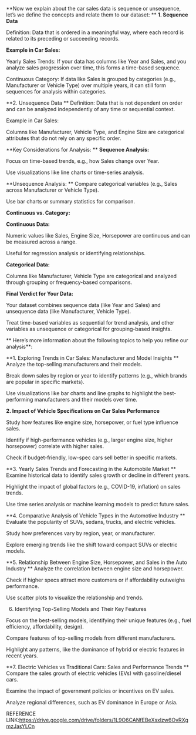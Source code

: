 
**Now we explain about the car sales data is sequence or unsequence, let’s we define the concepts and relate them to our dataset:
**
**1. Sequence Data**

Definition: Data that is ordered in a meaningful way, where each record is related to its preceding or succeeding records.

**Example in Car Sales:**

Yearly Sales Trends: If your data has columns like Year and Sales, and you analyze sales progression over time, this forms a time-based sequence.

Continuous Category: If data like Sales is grouped by categories (e.g., Manufacturer or Vehicle Type) over multiple years, it can still form sequences for analysis within categories.



**2. Unsequence Data
**
Definition: Data that is not dependent on order and can be analyzed independently of any time or sequential context.

Example in Car Sales:

Columns like Manufacturer, Vehicle Type, and Engine Size are categorical attributes that do not rely on any specific order.



**Key Considerations for Analysis:
**
**Sequence Analysis:**

Focus on time-based trends, e.g., how Sales change over Year.

Use visualizations like line charts or time-series analysis.


**Unsequence Analysis:
**
Compare categorical variables (e.g., Sales across Manufacturer or Vehicle Type).

Use bar charts or summary statistics for comparison.



**Continuous vs. Category:**

**Continuous Data:**

Numeric values like Sales, Engine Size, Horsepower are continuous and can be measured across a range.

Useful for regression analysis or identifying relationships.


**Categorical Data:**

Columns like Manufacturer, Vehicle Type are categorical and analyzed through grouping or frequency-based comparisons.



**Final Verdict for Your Data:**

Your dataset combines sequence data (like Year and Sales) and unsequence data (like Manufacturer, Vehicle Type).

Treat time-based variables as sequential for trend analysis, and other variables as unsequence or categorical for grouping-based insights.




**
Here’s more information about the following topics to help you refine our analysis**:

**1. Exploring Trends in Car Sales: Manufacturer and Model Insights
**
Analyze the top-selling manufacturers and their models.

Break down sales by region or year to identify patterns (e.g., which brands are popular in specific markets).

Use visualizations like bar charts and line graphs to highlight the best-performing manufacturers and their models over time.


**2. Impact of Vehicle Specifications on Car Sales Performance**

Study how features like engine size, horsepower, or fuel type influence sales.

Identify if high-performance vehicles (e.g., larger engine size, higher horsepower) correlate with higher sales.

Check if budget-friendly, low-spec cars sell better in specific markets.


**3. Yearly Sales Trends and Forecasting in the Automobile Market
**
Examine historical data to identify sales growth or decline in different years.

Highlight the impact of global factors (e.g., COVID-19, inflation) on sales trends.

Use time series analysis or machine learning models to predict future sales.


**4. Comparative Analysis of Vehicle Types in the Automotive Industry
**
Evaluate the popularity of SUVs, sedans, trucks, and electric vehicles.

Study how preferences vary by region, year, or manufacturer.

Explore emerging trends like the shift toward compact SUVs or electric models.


**5. Relationship Between Engine Size, Horsepower, and Sales in the Auto Industry
**
Analyze the correlation between engine size and horsepower.

Check if higher specs attract more customers or if affordability outweighs performance.

Use scatter plots to visualize the relationship and trends.


6. Identifying Top-Selling Models and Their Key Features

Focus on the best-selling models, identifying their unique features (e.g., fuel efficiency, affordability, design).

Compare features of top-selling models from different manufacturers.

Highlight any patterns, like the dominance of hybrid or electric features in recent years.


**7. Electric Vehicles vs Traditional Cars: Sales and Performance Trends
**
Compare the sales growth of electric vehicles (EVs) with gasoline/diesel cars.

Examine the impact of government policies or incentives on EV sales.

Analyze regional differences, such as EV dominance in Europe or Asia.

REFERENCE LINK:https://drive.google.com/drive/folders/1L9O6CANfEBeXsxlzw6OvRXgmzJasYLCn


